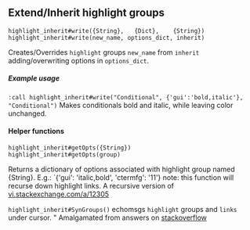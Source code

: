 ## Extend/Inherit highlight groups
```vim
highlight_inherit#write({String},   {Dict},    {String})
highlight_inherit#write(new_name, options_dict, inherit)
```
Creates/Overrides `highlight` groups `new_name` from `inherit` adding/overwriting options in `options_dict`.

##### Example usage
`:call highlight_inherit#write("Conditional", {'gui':'bold,italic'}, "Conditional")`
Makes conditionals bold and italic, while leaving color unchanged.

#### Helper functions
```vim
highlight_inherit#getOpts({String})
highlight_inherit#getOpts(group)
```
Returns a dictionary of options associated with highlight group named {String}.
E.g.: `{'gui': 'italic,bold', 'ctermfg': '11'}
note: this function will recurse down highlight links.
A recursive version of [vi.stackexchange.com/a/12305](https://vi.stackexchange.com/a/12305)

`highlight_inherit#SynGroups()`
echomsgs `highlight` groups and `links` under cursor.
" Amalgamated from answers on [stackoverflow](https://stackoverflow.com/questions/9464844/how-to-get-group-name-of-highlighting-under-cursor-in-vim)


